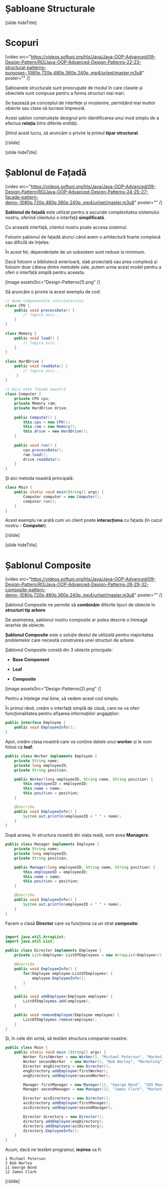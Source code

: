 # Șabloane Structurale

[slide hideTitle]

# Scopuri

[video src="https://videos.softuni.org/hls/Java/Java-OOP-Advanced/09-Design-Pattern/RO/Java-OOP-Advanced-Design-Patterns-22-23-structural-patterns-purposes-,1080p,720p,480p,360p,240p,.mp4/urlset/master.m3u8" poster="" /]

Șabloanele  structurale sunt preocupate de modul în care clasele și obiectele sunt compuse pentru a forma structuri mai mari.

Se bazează pe conceptul de interfețe și moștenire, permițând mai multor obiecte sau clase să lucreze împreună.

Acest șablon construiește designul prin identificarea unui mod simplu de a efectua **relația** între diferite entități.

Știind acest lucru, să aruncăm o privire la primul **tipar structural**.

[/slide]

[slide hideTitle]

# Șablonul de Fațadă

[video src="https://videos.softuni.org/hls/Java/Java-OOP-Advanced/09-Design-Pattern/RO/Java-OOP-Advanced-Design-Patterns-24-25-27-facade-pattern-demo-,1080p,720p,480p,360p,240p,.mp4/urlset/master.m3u8" poster="" /]

**Șablonul de fațadă** este utilizat pentru a ascunde complexitatea sistemului nostru, oferind clientului o interfață **simplificată**.

Cu această interfață, clientul nostru poate accesa sistemul.

Folosim șablonul de fațadă atunci când avem o arhitectură foarte complexă sau dificilă de înțeles.

În acest fel, dependențele de un subsistem sunt reduse la minimum.

Dacă folosim o bibliotecă exterioară, slab proiectată sau prea complexă și folosim doar câteva dintre metodele sale, putem urma acest model pentru a oferi o interfață simplă pentru aceasta.

[image assetsSrc="Design-Patterns(1).png" /]


Să aruncăm o privire la acest exemplu de cod:

``` java
// Avem componentele calculatorului
class CPU {
    public void processData() {
        // logica aici...
    }
}
 
class Memory {
    public void load() { 
        // logica aici...
    }
}
 
class HardDrive {
    public void readdata() {
        // logica aici...
     }
}
 
// Aici este fațada noastră
class Computer {
    private CPU cpu;
    private Memory ram;
    private HardDrive drive;
 
    public Computer() {
        this.cpu = new CPU();
        this.ram = new Memory();
        this.drive = new HardDrive();
    }
 
    public void run() {
        cpu.processData();
        ram.load();
        drive.readdata();
    }
}
```

Și aici metoda noastră principală:
``` java
class Main {
    public static void main(String[] args) {
        Computer computer = new Computer();
        computer.run();
    }
}
```

Acest exemplu ne arată cum un client poate **interacționa** cu fațada (în cazul nostru - **Computer**).

[/slide]

[slide hideTitle]

# Șablonul Composite

[video src="https://videos.softuni.org/hls/Java/Java-OOP-Advanced/09-Design-Pattern/RO/Java-OOP-Advanced-Design-Patterns-28-29-32-composite-pattern-demo-,1080p,720p,480p,360p,240p,.mp4/urlset/master.m3u8" poster="" /]

Șablonul Composite ne permite să **combinăm** diferite tipuri de obiecte în **structuri tip arbore**

De asemenea, șablonul nostru composite ar putea descrie o întreagă ierarhie de obiecte.

**Șablonul Composite** este o soluție destul de utilizată pentru majoritatea problemelor care necesită construirea unei structuri de arbore.

Șablonul Composite constă din 3 obiecte principale:

- **Base Component**

- **Leaf**

- **Composite**

[image assetsSrc="Design-Patterns(2).png" /]

Pentru a înțelege mai bine, să vedem acest cod simplu.

În primul rând, creăm o interfață simplă de clasă, care ne va oferi funcționalitatea pentru afișarea informațiilor angajaților:

``` java
public interface Employee {
    public void EmployeeInfo();
}
```

Apoi, creăm clasa noastră care va conține datele unui **worker** și le vom folosi ca **leaf**:

``` java
public class Worker implements Employee {
    private String name;
    private long employeeID;
    private String position;

    public Worker(long employeeID, String name, String position) {
        this.employeeID = employeeID;
        this.name = name;
        this.position = position;
    }

    @Override
    public void EmployeeInfo() {
        System.out.println(employeeID + " " + name);
    }
}
```

După aceea, în structura noastră din viața reală, vom avea **Managers**:

``` java
public class Manager implements Employee {
    private String name;
    private long employeeID;
    private String position;

    public Manager(long employeeID, String name, String position) {
        this.employeeID = employeeID;
        this.name = name;
        this.position = position;
    }

    @Override
    public void EmployeeInfo() {
        System.out.println(employeeID + " " + name);
    }
}
```

Facem o clasă **Director** care va funcționa ca un strat **composite**:

``` java

import java.util.ArrayList;
import java.util.List;

public class Director implements Employee {
    private List<Employee> ListOfEmployees = new ArrayList<Employee>();

    @Override
    public void EmployeeInfo() {
        for(Employee employee:ListOfEmployees) {
            employee.EmployeeInfo();
        }
    }

    public void addEmployee(Employee employee) {
        ListOfEmployees.add(employee);
    }

    public void removeEmployee(Employee employee) {
        ListOfEmployees.remove(employee);
    }
}
```

Și, în cele din urmă, să testăm structura companiei noastre:

``` java
public class Main {
    public static void main (String[] args) {
        Worker firstWorker = new Worker(1, "Michael Peterson", "Marketing");
        Worker secondWorker  = new Worker(2, "Bob Warley", "Marketing");
        Director engDirectory = new Director();
        engDirectory.addEmployee(firstWorker);
        engDirectory.addEmployee(secondWorker);

        Manager firstManager = new Manager(11, "George Bond", "SEO Manager");
        Manager secondManager = new Manager(12, "James Clark", "Marketing Manager");

        Director accDirectory = new Director();
        accDirectory.addEmployee(firstManager);
        accDirectory.addEmployee(secondManager);

        Director directory = new Director();
        directory.addEmployee(engDirectory);
        directory.addEmployee(accDirectory);
        directory.EmployeeInfo();
    }
}
```

Acum, dacă ne testăm programul, **ieșirea** va fi:

```
1 Michael Peterson
2 Bob Warley
11 George Bond
12 James Clark
```
[/slide]
